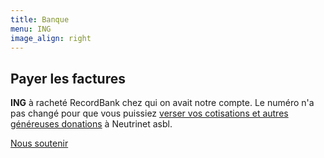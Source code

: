 ```yaml
---
title: Banque
menu: ING
image_align: right
---
```


## Payer les factures

**ING** à racheté RecordBank chez qui on avait notre compte. Le numéro n'a pas changé pour que vous puissiez [verser vos cotisations et autres généreuses donations](https://wiki.neutrinet.be/contact#banque) à Neutrinet asbl.

[Nous soutenir](https://wiki.neutrinet.be/contact#banque?classes=btn,btn-primary,btn-lg)

